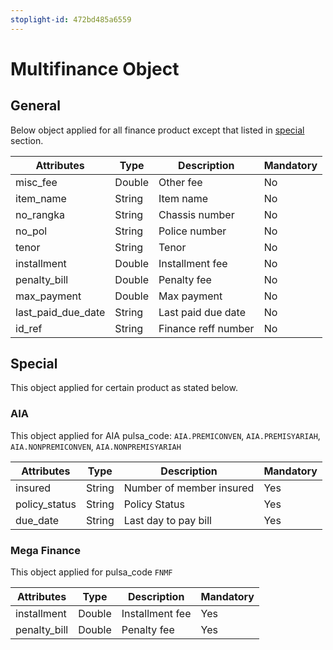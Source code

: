 ```yaml
---
stoplight-id: 472bd485a6559
---
```


# Multifinance Object

## General

Below object applied for all finance product except that listed in [special](#special) section.

Attributes | Type | Description | Mandatory
---------|----------|---------|----------
misc_fee | Double | Other fee | No
item_name | String | Item name | No
no_rangka | String | Chassis number | No
no_pol | String | Police number | No
tenor | String | Tenor | No
installment | Double | Installment fee | No
penalty_bill | Double | Penalty fee | No
max_payment | Double | Max payment | No
last_paid_due_date | String | Last paid due date | No
id_ref | String | Finance reff number | No

## Special

This object applied for certain product as stated below.

### AIA
This object applied for AIA pulsa_code: `AIA.PREMICONVEN`, `AIA.PREMISYARIAH`, `AIA.NONPREMICONVEN`, `AIA.NONPREMISYARIAH`

Attributes | Type | Description | Mandatory
---------|----------|---------|----------
insured | String | Number of member insured | Yes
policy_status | String |  Policy Status | Yes
due_date | String | Last day to pay bill | Yes

### Mega Finance
This object applied for pulsa_code `FNMF`

Attributes | Type | Description | Mandatory
---------|----------|---------|----------
installment | Double | Installment fee | Yes
penalty_bill | Double | Penalty fee | Yes
